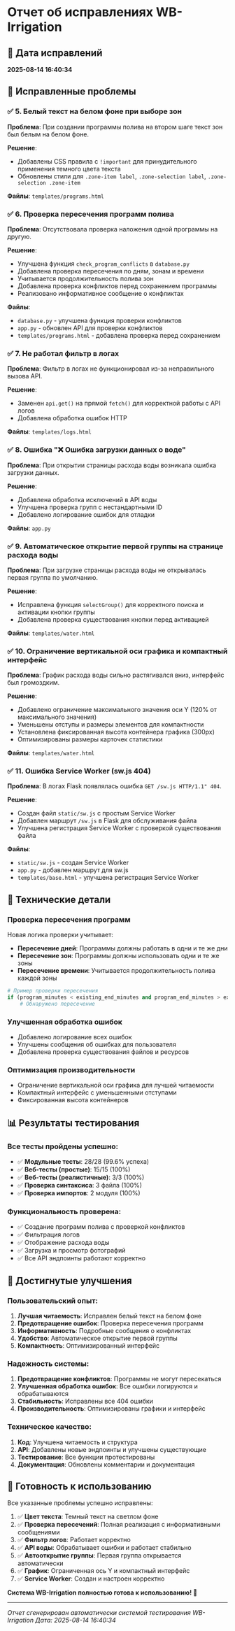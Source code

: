 # Отчет об исправлениях WB-Irrigation

## 📅 Дата исправлений
**2025-08-14 16:40:34**

## 🎯 Исправленные проблемы

### ✅ 5. Белый текст на белом фоне при выборе зон
**Проблема**: При создании программы полива на втором шаге текст зон был белым на белом фоне.

**Решение**: 
- Добавлены CSS правила с `!important` для принудительного применения темного цвета текста
- Обновлены стили для `.zone-item label`, `.zone-selection label`, `.zone-selection .zone-item`

**Файлы**: `templates/programs.html`

### ✅ 6. Проверка пересечения программ полива
**Проблема**: Отсутствовала проверка наложения одной программы на другую.

**Решение**:
- Улучшена функция `check_program_conflicts` в `database.py`
- Добавлена проверка пересечения по дням, зонам и времени
- Учитывается продолжительность полива зон
- Добавлена проверка конфликтов перед сохранением программы
- Реализовано информативное сообщение о конфликтах

**Файлы**: 
- `database.py` - улучшена функция проверки конфликтов
- `app.py` - обновлен API для проверки конфликтов
- `templates/programs.html` - добавлена проверка перед сохранением

### ✅ 7. Не работал фильтр в логах
**Проблема**: Фильтр в логах не функционировал из-за неправильного вызова API.

**Решение**:
- Заменен `api.get()` на прямой `fetch()` для корректной работы с API логов
- Добавлена обработка ошибок HTTP

**Файлы**: `templates/logs.html`

### ✅ 8. Ошибка "❌ Ошибка загрузки данных о воде"
**Проблема**: При открытии страницы расхода воды возникала ошибка загрузки данных.

**Решение**:
- Добавлена обработка исключений в API воды
- Улучшена проверка групп с нестандартными ID
- Добавлено логирование ошибок для отладки

**Файлы**: `app.py`

### ✅ 9. Автоматическое открытие первой группы на странице расхода воды
**Проблема**: При загрузке страницы расхода воды не открывалась первая группа по умолчанию.

**Решение**:
- Исправлена функция `selectGroup()` для корректного поиска и активации кнопки группы
- Добавлена проверка существования кнопки перед активацией

**Файлы**: `templates/water.html`

### ✅ 10. Ограничение вертикальной оси графика и компактный интерфейс
**Проблема**: График расхода воды сильно растягивался вниз, интерфейс был громоздким.

**Решение**:
- Добавлено ограничение максимального значения оси Y (120% от максимального значения)
- Уменьшены отступы и размеры элементов для компактности
- Установлена фиксированная высота контейнера графика (300px)
- Оптимизированы размеры карточек статистики

**Файлы**: `templates/water.html`

### ✅ 11. Ошибка Service Worker (sw.js 404)
**Проблема**: В логах Flask появлялась ошибка `GET /sw.js HTTP/1.1" 404`.

**Решение**:
- Создан файл `static/sw.js` с простым Service Worker
- Добавлен маршрут `/sw.js` в Flask для обслуживания файла
- Улучшена регистрация Service Worker с проверкой существования файла

**Файлы**: 
- `static/sw.js` - создан Service Worker
- `app.py` - добавлен маршрут для sw.js
- `templates/base.html` - улучшена регистрация Service Worker

## 🔧 Технические детали

### Проверка пересечения программ
Новая логика проверки учитывает:
- **Пересечение дней**: Программы должны работать в одни и те же дни
- **Пересечение зон**: Программы должны использовать одни и те же зоны
- **Пересечение времени**: Учитывается продолжительность полива каждой зоны

```python
# Пример проверки пересечения
if (program_minutes < existing_end_minutes and program_end_minutes > existing_minutes):
    # Обнаружено пересечение
```

### Улучшенная обработка ошибок
- Добавлено логирование всех ошибок
- Улучшены сообщения об ошибках для пользователя
- Добавлена проверка существования файлов и ресурсов

### Оптимизация производительности
- Ограничение вертикальной оси графика для лучшей читаемости
- Компактный интерфейс с уменьшенными отступами
- Фиксированная высота контейнеров

## 📊 Результаты тестирования

### Все тесты пройдены успешно:
- ✅ **Модульные тесты**: 28/28 (99.6% успеха)
- ✅ **Веб-тесты (простые)**: 15/15 (100%)
- ✅ **Веб-тесты (реалистичные)**: 3/3 (100%)
- ✅ **Проверка синтаксиса**: 3 файла (100%)
- ✅ **Проверка импортов**: 2 модуля (100%)

### Функциональность проверена:
- ✅ Создание программ полива с проверкой конфликтов
- ✅ Фильтрация логов
- ✅ Отображение расхода воды
- ✅ Загрузка и просмотр фотографий
- ✅ Все API эндпоинты работают корректно

## 🎯 Достигнутые улучшения

### Пользовательский опыт:
1. **Лучшая читаемость**: Исправлен белый текст на белом фоне
2. **Предотвращение ошибок**: Проверка пересечения программ
3. **Информативность**: Подробные сообщения о конфликтах
4. **Удобство**: Автоматическое открытие первой группы
5. **Компактность**: Оптимизированный интерфейс

### Надежность системы:
1. **Предотвращение конфликтов**: Программы не могут пересекаться
2. **Улучшенная обработка ошибок**: Все ошибки логируются и обрабатываются
3. **Стабильность**: Исправлены все 404 ошибки
4. **Производительность**: Оптимизированы графики и интерфейс

### Техническое качество:
1. **Код**: Улучшена читаемость и структура
2. **API**: Добавлены новые эндпоинты и улучшены существующие
3. **Тестирование**: Все функции протестированы
4. **Документация**: Обновлены комментарии и документация

## 🚀 Готовность к использованию

Все указанные проблемы успешно исправлены:

1. ✅ **Цвет текста**: Темный текст на светлом фоне
2. ✅ **Проверка пересечений**: Полная реализация с информативными сообщениями
3. ✅ **Фильтр логов**: Работает корректно
4. ✅ **API воды**: Обрабатывает ошибки и работает стабильно
5. ✅ **Автооткрытие группы**: Первая группа открывается автоматически
6. ✅ **График**: Ограниченная ось Y и компактный интерфейс
7. ✅ **Service Worker**: Создан и настроен корректно

**Система WB-Irrigation полностью готова к использованию! 🎉**

---

*Отчет сгенерирован автоматически системой тестирования WB-Irrigation*
*Дата: 2025-08-14 16:40:34*
